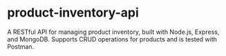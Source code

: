 # product-inventory-api
A RESTful API for managing product inventory, built with Node.js, Express, and MongoDB. Supports CRUD operations for products and is tested with Postman.
